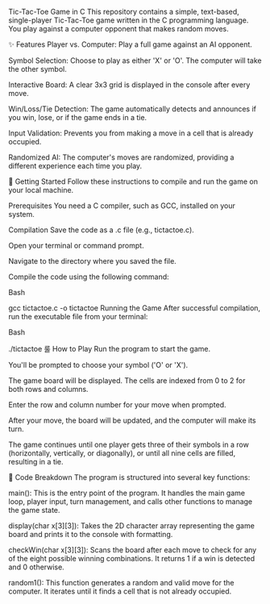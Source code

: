 
Tic-Tac-Toe Game in C
This repository contains a simple, text-based, single-player Tic-Tac-Toe game written in the C programming language. You play against a computer opponent that makes random moves.

✨ Features
Player vs. Computer: Play a full game against an AI opponent.

Symbol Selection: Choose to play as either 'X' or 'O'. The computer will take the other symbol.

Interactive Board: A clear 3x3 grid is displayed in the console after every move.

Win/Loss/Tie Detection: The game automatically detects and announces if you win, lose, or if the game ends in a tie.

Input Validation: Prevents you from making a move in a cell that is already occupied.

Randomized AI: The computer's moves are randomized, providing a different experience each time you play.

🚀 Getting Started
Follow these instructions to compile and run the game on your local machine.

Prerequisites
You need a C compiler, such as GCC, installed on your system.

Compilation
Save the code as a .c file (e.g., tictactoe.c).

Open your terminal or command prompt.

Navigate to the directory where you saved the file.

Compile the code using the following command:

Bash

gcc tictactoe.c -o tictactoe
Running the Game
After successful compilation, run the executable file from your terminal:

Bash

./tictactoe
룰 How to Play
Run the program to start the game.

You'll be prompted to choose your symbol ('O' or 'X').

The game board will be displayed. The cells are indexed from 0 to 2 for both rows and columns.

Enter the row and column number for your move when prompted.

After your move, the board will be updated, and the computer will make its turn.

The game continues until one player gets three of their symbols in a row (horizontally, vertically, or diagonally), or until all nine cells are filled, resulting in a tie.

🔬 Code Breakdown
The program is structured into several key functions:

main(): This is the entry point of the program. It handles the main game loop, player input, turn management, and calls other functions to manage the game state.

display(char x[3][3]): Takes the 2D character array representing the game board and prints it to the console with formatting.

checkWin(char x[3][3]): Scans the board after each move to check for any of the eight possible winning combinations. It returns 1 if a win is detected and 0 otherwise.

random1(): This function generates a random and valid move for the computer. It iterates until it finds a cell that is not already occupied.
